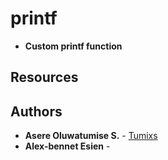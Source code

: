 # printf
* **Custom printf function**

## Resources

## Authors
* **Asere Oluwatumise S.** - [Tumixs](https://github.com/Tumixs)
* **Alex-bennet Esien** - []()
